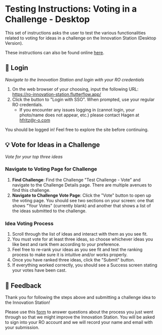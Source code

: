 # Testing Instructions: Voting in a Challenge - Desktop
This set of instructions asks the user to test the various functionalities related to voting for ideas in a challenge on the Innovation Station (Desktop Version).

These instructions can also be found online [here](https://github.com/rogers-obrien-rad/innovation-station-testing/blob/main/kits/challenge-vote-desktop/01_instructions.md).

## 🔑 Login
_Navigate to the Innovation Station and login with your RO credentials_
1. On the web browser of your choosing, input the following URL: https://ro-innovation-station.flutterflow.app/
2. Click the button to "Login with SSO". When prompted, use your regular RO credentials.
    * If you encounter any issues logging in (cannot login, your photo/name does not appear, etc.) please contact Hagen at hfritz@r-o.com

You should be logged in! Feel free to explore the site before continuing.

## 💡 Vote for Ideas in a Challenge
_Vote for your top three ideas_

### Navigate to Voting Page for Challenge
1. **Find Challenge**: Find the Challenge "Test Challenge - Vote" and navigate to the Challenge Details page. There are multiple avenues to find this challenge. 
2. **Navigate to Challenge Vote Page**: Click the "Vote" button to open up the voting page. You should see two sections on your screen: one that shows "Your Votes" (currently blank) and another that shows a list of the ideas submitted to the challenge.

### Idea Voting Process
1. Scroll through the list of ideas and interact with them as you see fit. 
2. You must vote for at least three ideas, so choose whichever ideas you like best and rank them according to your preference.
3. Feel free to re-rank your ideas as you see fit and test the ranking process to make sure it is intuitive and/or works properly. 
4. Once you have ranked three ideas, click the "Submit" button. 
5. If everything worked correctly, you should see a Success screen stating your votes have been cast.

## 📝 Feedback
Thank you for following the steps above and submitting a challenge idea to the Innovation Station! 

Please use this [form](https://forms.office.com/r/tPYsPY6RT7) to answer questions about the process you just went through so that we might improve the Innovation Station. You will be asked to sign into your RO account and we will record your name and email with your submission. 
